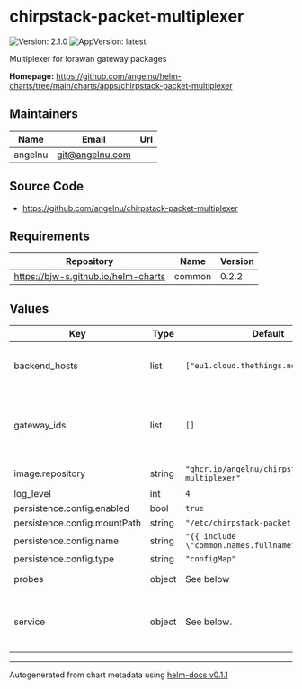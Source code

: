 # chirpstack-packet-multiplexer

![Version: 2.1.0](https://img.shields.io/badge/Version-2.1.0-informational?style=flat-square) ![AppVersion: latest](https://img.shields.io/badge/AppVersion-latest-informational?style=flat-square)

Multiplexer for lorawan gateway packages

**Homepage:** <https://github.com/angelnu/helm-charts/tree/main/charts/apps/chirpstack-packet-multiplexer>

## Maintainers

| Name | Email | Url |
| ---- | ------ | --- |
| angelnu | git@angelnu.com |  |

## Source Code

* <https://github.com/angelnu/chirpstack-packet-multiplexer>

## Requirements

| Repository | Name | Version |
|------------|------|---------|
| https://bjw-s.github.io/helm-charts | common | 0.2.2 |

## Values

| Key | Type | Default | Description |
|-----|------|---------|-------------|
| backend_hosts | list | `["eu1.cloud.thethings.network:1700"]` | where to send the packages to |
| gateway_ids | list | `[]` | IDs of the gateways sending packages to this server |
| image.repository | string | `"ghcr.io/angelnu/chirpstack-packet-multiplexer"` | image repository |
| log_level | int | `4` | log level |
| persistence.config.enabled | bool | `true` |  |
| persistence.config.mountPath | string | `"/etc/chirpstack-packet-multiplexer"` |  |
| persistence.config.name | string | `"{{ include \"common.names.fullname\" . }}"` |  |
| persistence.config.type | string | `"configMap"` |  |
| probes | object | See below | Dissable probes |
| service | object | See below. | Configure the services for the chart here. |

----------------------------------------------
Autogenerated from chart metadata using [helm-docs v0.1.1](https://github.com/k8s-at-home/helm-docs/releases/v0.1.1)

